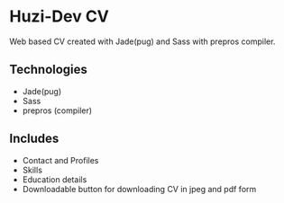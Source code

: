 # Huzi-Dev CV
Web based CV created with Jade(pug) and Sass with prepros compiler.

## Technologies

- Jade(pug)
- Sass
- prepros (compiler)

## Includes

- Contact and Profiles
- Skills
- Education details
- Downloadable button for downloading CV in jpeg and pdf form